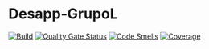 # Desapp-GrupoL


[![Build](https://github.com/Fsardi96/Desapp-GrupoL/actions/workflows/gradle.yml/badge.svg?branch=main)](https://github.com/Fsardi96/Desapp-GrupoL/actions/workflows/gradle.yml)
[![Quality Gate Status](https://sonarcloud.io/api/project_badges/measure?project=Fsardi96_Desapp-GrupoL&metric=alert_status)](https://sonarcloud.io/summary/new_code?id=Fsardi96_Desapp-GrupoL)
[![Code Smells](https://sonarcloud.io/api/project_badges/measure?project=Fsardi96_Desapp-GrupoL&metric=code_smells)](https://sonarcloud.io/summary/new_code?id=Fsardi96_Desapp-GrupoL)
[![Coverage](https://sonarcloud.io/api/project_badges/measure?project=Fsardi96_Desapp-GrupoL&metric=coverage)](https://sonarcloud.io/summary/new_code?id=Fsardi96_Desapp-GrupoL)
